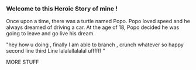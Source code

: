 ### Welcome to this Heroic Story of mine ! 
Once upon a time, there was a turtle named Popo.
Popo loved speed and he always dreamed of driving a car.
At the age of 18, Popo decided he was going to leave and go live his dream.


"hey how u doing , finally I am able to branch , crunch whatever so happy
second line
third Line lalalallalalal uffffff "



MORE STUFF 
